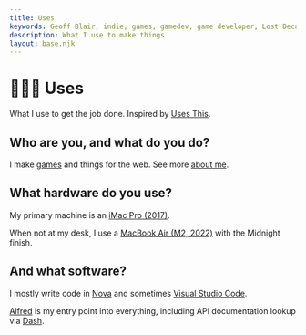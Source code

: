 ```yaml
---
title: Uses
keywords: Geoff Blair, indie, games, gamedev, game developer, Lost Decade Games, LDG, blog
description: What I use to make things
layout: base.njk
---
```


# 🧑🏻‍💻 Uses

What I use to get the job done. Inspired by [Uses This](https://usesthis.com).

## Who are you, and what do you do?

I make [games](/games/) and things for the web. See more [about me](/about/).

## What hardware do you use?

My primary machine is an [iMac Pro (2017)](https://support.apple.com/kb/SP771?locale=en_US).

When not at my desk, I use a [MacBook Air (M2, 2022)](https://support.apple.com/kb/SP869?locale=en_US) with the Midnight finish.

## And what software?

I mostly write code in [Nova](https://nova.app) and sometimes [Visual Studio Code](https://code.visualstudio.com).

[Alfred](https://www.alfredapp.com) is my entry point into everything, including API documentation lookup via [Dash](https://kapeli.com/dash).
